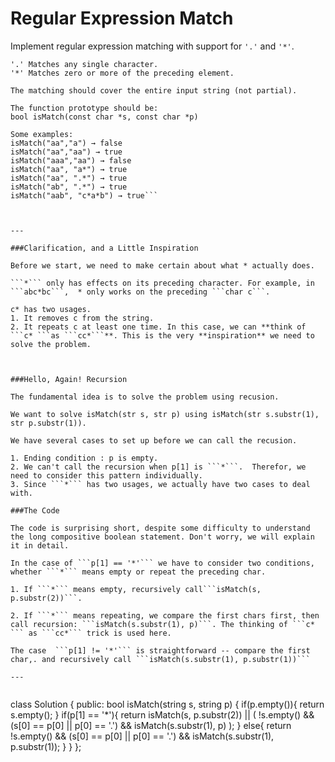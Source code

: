 # Regular Expression Match

Implement regular expression matching with support for ```'.'``` and ```'*'```.


```
'.' Matches any single character.
'*' Matches zero or more of the preceding element.

The matching should cover the entire input string (not partial).

The function prototype should be:
bool isMatch(const char *s, const char *p)

Some examples:
isMatch("aa","a") → false
isMatch("aa","aa") → true
isMatch("aaa","aa") → false
isMatch("aa", "a*") → true
isMatch("aa", ".*") → true
isMatch("ab", ".*") → true
isMatch("aab", "c*a*b") → true```



---

###Clarification, and a Little Inspiration

Before we start, we need to make certain about what * actually does.

```*``` only has effects on its preceding character. For example, in ```abc*bc```,  * only works on the preceding ```char c```.

c* has two usages. 
1. It removes c from the string.
2. It repeats c at least one time. In this case, we can **think of ```c* ```as ```cc*```**. This is the very **inspiration** we need to solve the problem.



###Hello, Again! Recursion

The fundamental idea is to solve the problem using recusion. 

We want to solve isMatch(str s, str p) using isMatch(str s.substr(1), str p.substr(1)).

We have several cases to set up before we can call the recusion.

1. Ending condition : p is empty.
2. We can't call the recursion when p[1] is ```*```.  Therefor, we need to consider this pattern individually.
3. Since ```*``` has two usages, we actually have two cases to deal with.

###The Code

The code is surprising short, despite some difficulty to understand the long compositive boolean statement. Don't worry, we will explain it in detail. 

In the case of ```p[1] == '*'``` we have to consider two conditions, whether ```*``` means empty or repeat the preceding char. 

1. If ```*``` means empty, recursively call```isMatch(s, p.substr(2))```.

2. If ```*``` means repeating, we compare the first chars first, then call recursion: ```isMatch(s.substr(1), p)```. The thinking of ```c* ``` as ```cc*``` trick is used here. 

The case  ```p[1] != '*'``` is straightforward -- compare the first char,. and recursively call ```isMatch(s.substr(1), p.substr(1))```

---


```
class Solution {
public:
    bool isMatch(string s, string p) {
        if(p.empty()){
            return s.empty();
        }
        if(p[1] == '*'){
            return isMatch(s, p.substr(2)) || ( !s.empty() && (s[0] == p[0] || p[0] == '.') && isMatch(s.substr(1), p) );
        }
        else{
            return !s.empty() && (s[0] == p[0] || p[0] == '.') && isMatch(s.substr(1), p.substr(1));
        }
    }
};

```


